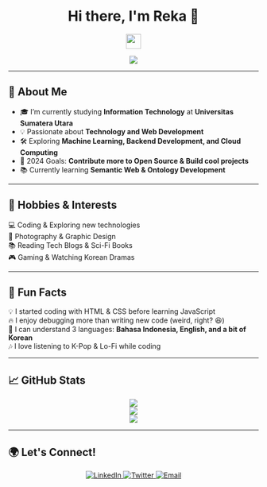 <h1 align="center">Hi there, I'm Reka 👋</h1>
<p align="center">
  <img src="https://media.giphy.com/media/hvRJCLFzcasrR4ia7z/giphy.gif" width="30px">
</p>

<p align="center">
  <img src="https://readme-typing-svg.herokuapp.com?color=%23F7C92D&center=true&vCenter=true&lines=Welcome+to+my+GitHub!+🚀;Full-Stack+Developer+💻;AI+&+Data+Enthusiast+🤖;Open+Source+Contributor+🌍">
</p>

---

## 🚀 About Me
- 🎓 I’m currently studying **Information Technology** at **Universitas Sumatera Utara**  
- 💡 Passionate about **Technology and Web Development**  
- 🛠️ Exploring **Machine Learning, Backend Development, and Cloud Computing**  
- 🎯 2024 Goals: **Contribute more to Open Source & Build cool projects**  
- 📚 Currently learning **Semantic Web & Ontology Development**  

---

## 🎨 Hobbies & Interests  
💻 Coding & Exploring new technologies  
📸 Photography & Graphic Design  
📚 Reading Tech Blogs & Sci-Fi Books  
🎮 Gaming & Watching Korean Dramas  

---

## 🎉 Fun Facts
💡 I started coding with HTML & CSS before learning JavaScript  
🔥 I enjoy debugging more than writing new code (weird, right? 😆)  
💬 I can understand 3 languages: **Bahasa Indonesia, English, and a bit of Korean**  
🎶 I love listening to K-Pop & Lo-Fi while coding  

---


## 📈 GitHub Stats  
<p align="center">
  <img src="https://github-readme-stats.vercel.app/api?username=rekasihombing&show_icons=true&theme=radical" />
  <br />
  <img src="https://github-readme-streak-stats.herokuapp.com/?user=rekasihombing&theme=radical" />
  <br />
  <img src="https://github-profile-trophy.vercel.app/?username=rekasihombing&theme=radical" />
</p>

---

## 🌍 Let's Connect!
<p align="center">
  <a href="https://www.linkedin.com/in/reka-oktavia-br-sihombing-3a5760342" target="_blank">
    <img alt="LinkedIn" src="https://img.shields.io/badge/LinkedIn-blue?style=for-the-badge&logo=linkedin&logoColor=white" />
  </a>
  <a href="https://twitter.com/YOUR_TWITTER" target="_blank">
    <img alt="Twitter" src="https://img.shields.io/badge/Twitter-blue?style=for-the-badge&logo=twitter&logoColor=white" />
  </a>
  <a href="mailto:YOUR_EMAIL">
    <img alt="Email" src="https://img.shields.io/badge/Email-red?style=for-the-badge&logo=gmail&logoColor=white" />
  </a>
</p>

